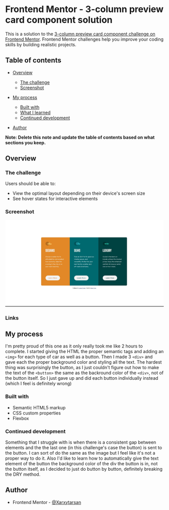 # Frontend Mentor - 3-column preview card component solution

This is a solution to the [3-column preview card component challenge on Frontend Mentor](https://www.frontendmentor.io/challenges/3column-preview-card-component-pH92eAR2-). Frontend Mentor challenges help you improve your coding skills by building realistic projects. 

## Table of contents

- [Overview](#overview)
  - [The challenge](#the-challenge)
  - [Screenshot](#screenshot)

- [My process](#my-process)
  - [Built with](#built-with)
  - [What I learned](#what-i-learned)
  - [Continued development](#continued-development)

- [Author](#author)


**Note: Delete this note and update the table of contents based on what sections you keep.**

## Overview

### The challenge

Users should be able to:

- View the optimal layout depending on their device's screen size
- See hover states for interactive elements

### Screenshot

![](./screenshot.jpg)


### Links


## My process

I'm pretty proud of this one as it only really took me like 2 hours to complete. I started giving the HTML the proper semantic tags and adding an ```<img>``` for each type of car as well as a button. Then I made 3 ```<div>``` and gave each the proper background color and styling all the text. The hardest thing was surprisingly the button, as I just couldn't figure out how to make the text of the ```<button>``` the same as the backround color of the ```<div>```, not of the button itself. So I just gave up and did each button individually instead (which I feel is definitely wrong)
  
### Built with

- Semantic HTML5 markup
- CSS custom properties
- Flexbox

### Continued development

Something that I struggle with is when there is a consistent gap between elements and the the last one (in this challenge's case the button) is sent to the button. I can sort of do the same as the image but I feel like it's not a proper way to do it.
Also I'd like to learn how to automatically give the text element of the button the background color of the div the button is in, not the button itself, as I decided to just do button by button, definitely breaking the DRY method.


## Author

- Frontend Mentor - [@Xarxytarsan](https://www.frontendmentor.io/profile/Xarxytarsan)


